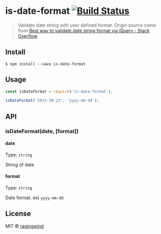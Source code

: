 # is-date-format [![Build Status](https://travis-ci.org/ragingwind/is-date-format.svg?branch=master)](https://travis-ci.org/ragingwind/is-date-format)

> Validate date string with user defined format. Origin source come from [Best way to validate date string format via jQuery - Stack Overflow](http://goo.gl/4HMmW)


## Install

```
$ npm install --save is-date-format
```


## Usage

```js
const isDateFormat = require('is-date-format');

isDateFormat('2015-10-23', 'yyyy-mm-dd');
```


## API

### isDateFormat(date, [format])

#### date

Type: `string`

String of date

#### format

Type: `string`

Date format. ex) `yyyy-mm-dd`

## License

MIT © [ragingwind](http://ragingwind.me)

